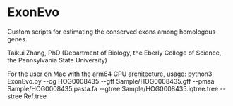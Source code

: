 # ExonEvo
Custom scripts for estimating the conserved exons among homologous genes.

Taikui Zhang, PhD (Department of Biology, the Eberly College of Science, the Pennsylvania State University)

For the user on Mac with the arm64 CPU architecture, usage: python3 ExonEvo.py --og HOG0008435 --gff Sample/HOG0008435.gff --pmsa Sample/HOG0008435.pasta.fa --gtree Sample/HOG0008435.iqtree.tree --stree Ref.tree